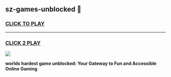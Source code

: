 
## sz-games-unblocked 👋
<h3>
<a href="https://premium.freeplayer.one?title=sz-games-unblocked&ref=14F">CLICK TO PLAY</a></h3>
<hr>

<h3>
<a href="https://premium.freeplayer.one?title=sz-games-unblocked&ref=14F">CLICK 2 PLAY</a>
  
</h3>

<a href="https://premium.freeplayer.one?title=sz-games-unblocked&ref=12F/"><img src="https://clearcache.store/games.png"></a>


**worlds hardest game unblocked: Your Gateway to Fun and Accessible Online Gaming**
